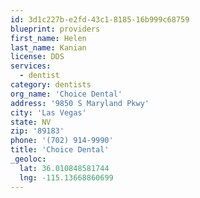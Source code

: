 ```yaml
---
id: 3d1c227b-e2fd-43c1-8185-16b999c68759
blueprint: providers
first_name: Helen
last_name: Kanian
license: DDS
services:
  - dentist
category: dentists
org_name: 'Choice Dental'
address: '9850 S Maryland Pkwy'
city: 'Las Vegas'
state: NV
zip: '89183'
phone: '(702) 914-9990'
title: 'Choice Dental'
_geoloc:
  lat: 36.010848581744
  lng: -115.13668860699
---
```

